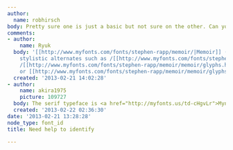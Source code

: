 ```yaml
---
author:
  name: robhirsch
body: Pretty sure one is just a basic but not sure on the other. Can you help?[img:sites/default/files/old-images/lovewindow2_4580.jpg]
comments:
- author:
    name: Ryuk
  body: '[[http://www.myfonts.com/fonts/stephen-rapp/memoir/|Memoir]] (using some
    stylistic alternates such as /[[http://www.myfonts.com/fonts/stephen-rapp/memoir/memoir/glyphs.html#glyphs/522246/240|B]],
    /[[http://www.myfonts.com/fonts/stephen-rapp/memoir/memoir/glyphs.html#glyphs/522246/503|y]]
    or [[http://www.myfonts.com/fonts/stephen-rapp/memoir/memoir/glyphs.html#glyphs/522246/479|t]])'
  created: '2013-02-21 14:02:28'
- author:
    name: akira1975
    picture: 109727
  body: The serif typeface is <a href="http://myfonts.us/td-cHgvLr">Mynaruse</a>.
  created: '2013-02-22 02:36:30'
date: '2013-02-21 13:28:28'
node_type: font_id
title: Need help to identify

---
```

